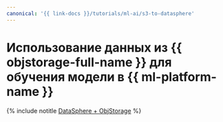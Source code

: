 ```yaml
---
canonical: '{{ link-docs }}/tutorials/ml-ai/s3-to-datasphere'
---
```


# Использование данных из {{ objstorage-full-name }} для обучения модели в {{ ml-platform-name }}

{% include notitle [DataSphere + ObjStorage](../../_tutorials/ml-ai/s3-to-datasphere.md) %}